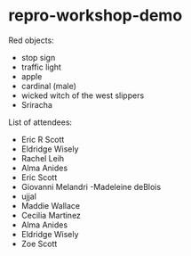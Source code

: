 # repro-workshop-demo
Red objects:
- stop sign
- traffic light
- apple
- cardinal (male)
- wicked witch of the west slippers 
- Sriracha


List of attendees:
- Eric R Scott
- Eldridge Wisely
- Rachel Leih
- Alma Anides
- Eric Scott
- Giovanni Melandri
-Madeleine deBlois
- ujjal
- Maddie Wallace
- Cecilia Martinez
- Alma Anides
- Eldridge Wisely
- Zoe Scott

